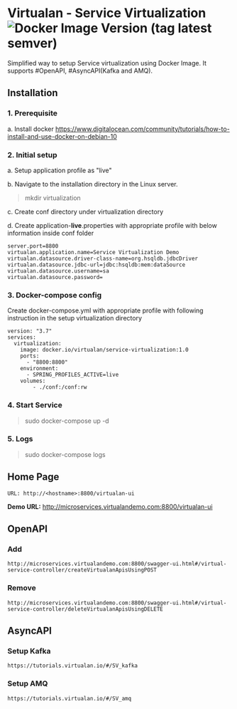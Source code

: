

# Virtualan - Service Virtualization  ![Docker Image Version (tag latest semver)](https://img.shields.io/docker/v/virtualan/service-virtualization/1.0?style=social)
Simplified way to setup Service virtualization using Docker Image. It supports #OpenAPI, #AsyncAPI(Kafka and AMQ).

## Installation
### 1. Prerequisite
  a. Install docker
  	https://www.digitalocean.com/community/tutorials/how-to-install-and-use-docker-on-debian-10

### 2. Initial setup  
 a. Setup application profile as "live" 
 
 b. Navigate to the installation directory in the Linux server. 
  >  mkdir virtualization
 
 c. Create conf directory under virtualization directory 
 
 d. Create application-**live**.properties with appropriate profile with below information inside conf folder
	
	server.port=8800  
	virtualan.application.name=Service Virtualization Demo
	virtualan.datasource.driver-class-name=org.hsqldb.jdbcDriver
	virtualan.datasource.jdbc-url=jdbc:hsqldb:mem:dataSource
	virtualan.datasource.username=sa
	virtualan.datasource.password=
### 3. Docker-compose config
  Create docker-compose.yml with appropriate profile with following instruction in the setup virtualization directory
  
	version: "3.7"
	services:
	  virtualization:
		image: docker.io/virtualan/service-virtualization:1.0
		ports:
		  - "8800:8800"
		environment:
		  - SPRING_PROFILES_ACTIVE=live
		volumes:
		    - ./conf:/conf:rw
### 4. Start Service 
 > sudo docker-compose up -d

### 5. Logs
 > sudo docker-compose logs
	
## Home Page
	URL: http://<hostname>:8800/virtualan-ui

**Demo URL:** http://microservices.virtualandemo.com:8800/virtualan-ui

## OpenAPI
### Add
	http://microservices.virtualandemo.com:8800/swagger-ui.html#/virtual-service-controller/createVirtualanApisUsingPOST 

### Remove
	http://microservices.virtualandemo.com:8800/swagger-ui.html#/virtual-service-controller/deleteVirtualanApisUsingDELETE

## AsyncAPI
### Setup Kafka 
	https://tutorials.virtualan.io/#/SV_kafka

### Setup AMQ
	https://tutorials.virtualan.io/#/SV_amq

